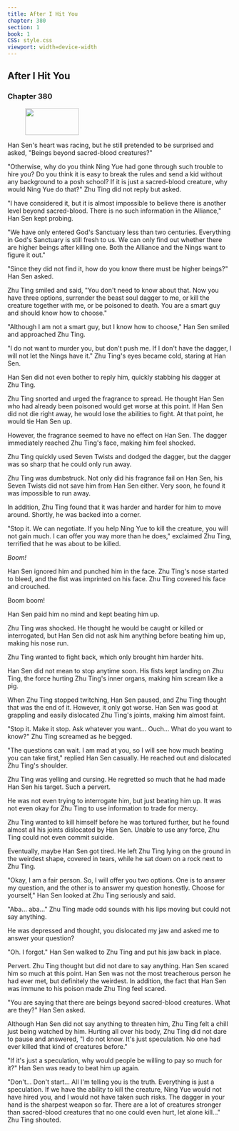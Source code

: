 ```yaml
---
title: After I Hit You
chapter: 380
section: 1
book: 1
CSS: style.css
viewport: width=device-width
---
```


## After I Hit You

### Chapter 380

<figure>
	<img src="../Images/gem.gif" alt="" id="gem" width="120" height="60" />
</figure>

Han Sen's heart was racing, but he still pretended to be surprised and asked, "Beings beyond sacred-blood creatures?"

"Otherwise, why do you think Ning Yue had gone through such trouble to hire you? Do you think it is easy to break the rules and send a kid without any background to a posh school? If it is just a sacred-blood creature, why would Ning Yue do that?" Zhu Ting did not reply but asked.

"I have considered it, but it is almost impossible to believe there is another level beyond sacred-blood. There is no such information in the Alliance," Han Sen kept probing.

"We have only entered God's Sanctuary less than two centuries. Everything in God's Sanctuary is still fresh to us. We can only find out whether there are higher beings after killing one. Both the Alliance and the Nings want to figure it out."

"Since they did not find it, how do you know there must be higher beings?" Han Sen asked.

Zhu Ting smiled and said, "You don't need to know about that. Now you have three options, surrender the beast soul dagger to me, or kill the creature together with me, or be poisoned to death. You are a smart guy and should know how to choose."

"Although I am not a smart guy, but I know how to choose," Han Sen smiled and approached Zhu Ting.

"I do not want to murder you, but don't push me. If I don't have the dagger, I will not let the Nings have it." Zhu Ting's eyes became cold, staring at Han Sen.

Han Sen did not even bother to reply him, quickly stabbing his dagger at Zhu Ting.

Zhu Ting snorted and urged the fragrance to spread. He thought Han Sen who had already been poisoned would get worse at this point. If Han Sen did not die right away, he would lose the abilities to fight. At that point, he would tie Han Sen up.

However, the fragrance seemed to have no effect on Han Sen. The dagger immediately reached Zhu Ting's face, making him feel shocked.

Zhu Ting quickly used Seven Twists and dodged the dagger, but the dagger was so sharp that he could only run away.

Zhu Ting was dumbstruck. Not only did his fragrance fail on Han Sen, his Seven Twists did not save him from Han Sen either. Very soon, he found it was impossible to run away.

In addition, Zhu Ting found that it was harder and harder for him to move around. Shortly, he was backed into a corner.

"Stop it. We can negotiate. If you help Ning Yue to kill the creature, you will not gain much. I can offer you way more than he does," exclaimed Zhu Ting, terrified that he was about to be killed.

*Boom!*

Han Sen ignored him and punched him in the face. Zhu Ting's nose started to bleed, and the fist was imprinted on his face. Zhu Ting covered his face and crouched.

Boom boom!

Han Sen paid him no mind and kept beating him up.

Zhu Ting was shocked. He thought he would be caught or killed or interrogated, but Han Sen did not ask him anything before beating him up, making his nose run.

Zhu Ting wanted to fight back, which only brought him harder hits.

Han Sen did not mean to stop anytime soon. His fists kept landing on Zhu Ting, the force hurting Zhu Ting's inner organs, making him scream like a pig.

When Zhu Ting stopped twitching, Han Sen paused, and Zhu Ting thought that was the end of it. However, it only got worse. Han Sen was good at grappling and easily dislocated Zhu Ting's joints, making him almost faint.

"Stop it. Make it stop. Ask whatever you want… Ouch… What do you want to know?" Zhu Ting screamed as he begged.

"The questions can wait. I am mad at you, so I will see how much beating you can take first," replied Han Sen casually. He reached out and dislocated Zhu Ting's shoulder.

Zhu Ting was yelling and cursing. He regretted so much that he had made Han Sen his target. Such a pervert.

He was not even trying to interrogate him, but just beating him up. It was not even okay for Zhu Ting to use information to trade for mercy.

Zhu Ting wanted to kill himself before he was tortured further, but he found almost all his joints dislocated by Han Sen. Unable to use any force, Zhu Ting could not even commit suicide.

Eventually, maybe Han Sen got tired. He left Zhu Ting lying on the ground in the weirdest shape, covered in tears, while he sat down on a rock next to Zhu Ting.

"Okay, I am a fair person. So, I will offer you two options. One is to answer my question, and the other is to answer my question honestly. Choose for yourself," Han Sen looked at Zhu Ting seriously and said.

"Aba… aba…" Zhu Ting made odd sounds with his lips moving but could not say anything.

He was depressed and thought, you dislocated my jaw and asked me to answer your question?

"Oh. I forgot." Han Sen walked to Zhu Ting and put his jaw back in place.

Pervert. Zhu Ting thought but did not dare to say anything. Han Sen scared him so much at this point. Han Sen was not the most treacherous person he had ever met, but definitely the weirdest. In addition, the fact that Han Sen was immune to his poison made Zhu Ting feel scared.

"You are saying that there are beings beyond sacred-blood creatures. What are they?" Han Sen asked.

Although Han Sen did not say anything to threaten him, Zhu Ting felt a chill just being watched by him. Hurting all over his body, Zhu Ting did not dare to pause and answered, "I do not know. It's just speculation. No one had ever killed that kind of creatures before."

"If it's just a speculation, why would people be willing to pay so much for it?" Han Sen was ready to beat him up again.

"Don't… Don't start… All I'm telling you is the truth. Everything is just a speculation. If we have the ability to kill the creature, Ning Yue would not have hired you, and I would not have taken such risks. The dagger in your hand is the sharpest weapon so far. There are a lot of creatures stronger than sacred-blood creatures that no one could even hurt, let alone kill…" Zhu Ting shouted.